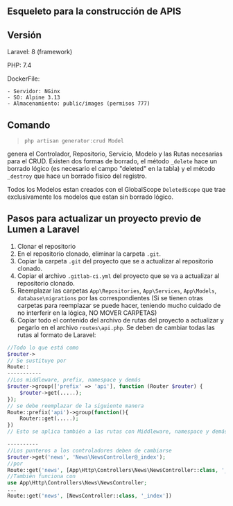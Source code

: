 ## Esqueleto para la construcción de APIS

## Versión

Laravel: 8 (framework)

PHP: 7.4

DockerFile:

    - Servidor: NGinx
    - SO: Alpine 3.13
    - Almacenamiento: public/images (permisos 777)

## Comando

> `php artisan generator:crud Model`

genera el Controlador, Repositorio, Servicio, Modelo y las Rutas necesarias para el CRUD. Existen dos formas de borrado, el método `_delete` hace un borrado lógico (es necesario el campo "deleted" en la tabla) y el método `_destroy` que hace un borrado físico del registro.

Todos los Modelos estan creados con el GlobalScope `DeletedScope` que trae exclusivamente los modelos que estan sin borrado lógico.

## Pasos para actualizar un proyecto previo de Lumen a Laravel

1. Clonar el repositorio
2. En el repositorio clonado, eliminar la carpeta `.git`.
3. Copiar la carpeta `.git` del proyecto que se a actualizar al repositorio clonado.
4. Copiar el archivo `.gitlab-ci.yml` del proyecto que se va a actualizar al repositorio clonado.
5. Reemplazar las carpetas `App\Repositories`, `App\Services`, `App\Models`, `database\migrations` por las correspondientes (Si se tienen otras carpetas para reemplazar se puede hacer, teniendo mucho cuidado de no interferir en la lógica, NO MOVER CARPETAS)
6. Copiar todo el contenido del archivo de rutas del proyecto a actualizar y pegarlo en el archivo `routes\api.php`. Se deben de cambiar todas las rutas al formato de Laravel:

```php
//Todo lo que está como
$router-> 
// Se sustituye por
Route::
-----------
//Los middleware, prefix, namespace y demás 
$router->group(['prefix' => 'api'], function (Router $router) {
    $router->get(.....);
});
// se debe reemplazar de la siguiente manera
Route::prefix('api')->group(function(){
    Router::get(.....);
})
// Esto se aplica también a las rutas con Middleware, namespace y demás

----------
//Los punteros a los controladores deben de cambiarse
$router->get('news', 'News\NewsController@_index');
//por
Route::get('news', [App\Http\Controllers\News\NewsController::class, '_index']);
//También funciona con
use App\Http\Controllers\News\NewsController;
...
Route::get('news', [NewsController::class, '_index'])
```
